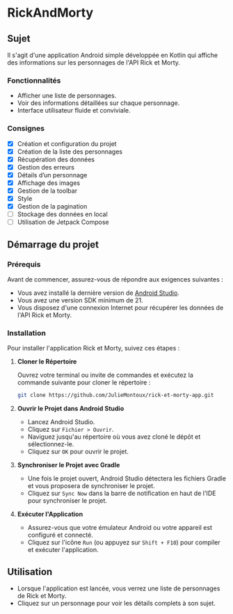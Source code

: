 # RickAndMorty
## Sujet
Il s'agit d'une application Android simple développée en Kotlin qui affiche des informations sur les personnages de l'API Rick et Morty.

### Fonctionnalités
- Afficher une liste de personnages.
- Voir des informations détaillées sur chaque personnage.
- Interface utilisateur fluide et conviviale.

### Consignes
- [x] Création et configuration du projet
- [x] Création de la liste des personnages
- [x] Récupération des données
- [x] Gestion des erreurs
- [x] Détails d’un personnage
- [x] Affichage des images
- [x] Gestion de la toolbar
- [x] Style
- [x] Gestion de la pagination
- [ ] Stockage des données en local
- [ ] Utilisation de Jetpack Compose

## Démarrage du projet

### Prérequis

Avant de commencer, assurez-vous de répondre aux exigences suivantes :

- Vous avez installé la dernière version de [Android Studio](https://developer.android.com/studio).
- Vous avez une version SDK minimum de 21.
- Vous disposez d'une connexion Internet pour récupérer les données de l'API Rick et Morty.

### Installation

Pour installer l'application Rick et Morty, suivez ces étapes :

1. **Cloner le Répertoire**

   Ouvrez votre terminal ou invite de commandes et exécutez la commande suivante pour cloner le répertoire :

   ```bash
   git clone https://github.com/JulieMontoux/rick-et-morty-app.git
   ```

2. **Ouvrir le Projet dans Android Studio**

   - Lancez Android Studio.
   - Cliquez sur `Fichier > Ouvrir`.
   - Naviguez jusqu'au répertoire où vous avez cloné le dépôt et sélectionnez-le.
   - Cliquez sur `OK` pour ouvrir le projet.

3. **Synchroniser le Projet avec Gradle**

   - Une fois le projet ouvert, Android Studio détectera les fichiers Gradle et vous proposera de synchroniser le projet.
   - Cliquez sur `Sync Now` dans la barre de notification en haut de l'IDE pour synchroniser le projet.

4. **Exécuter l'Application**

   - Assurez-vous que votre émulateur Android ou votre appareil est configuré et connecté.
   - Cliquez sur l'icône `Run` (ou appuyez sur `Shift + F10`) pour compiler et exécuter l'application.

## Utilisation

- Lorsque l'application est lancée, vous verrez une liste de personnages de Rick et Morty.
- Cliquez sur un personnage pour voir les détails complets à son sujet.
